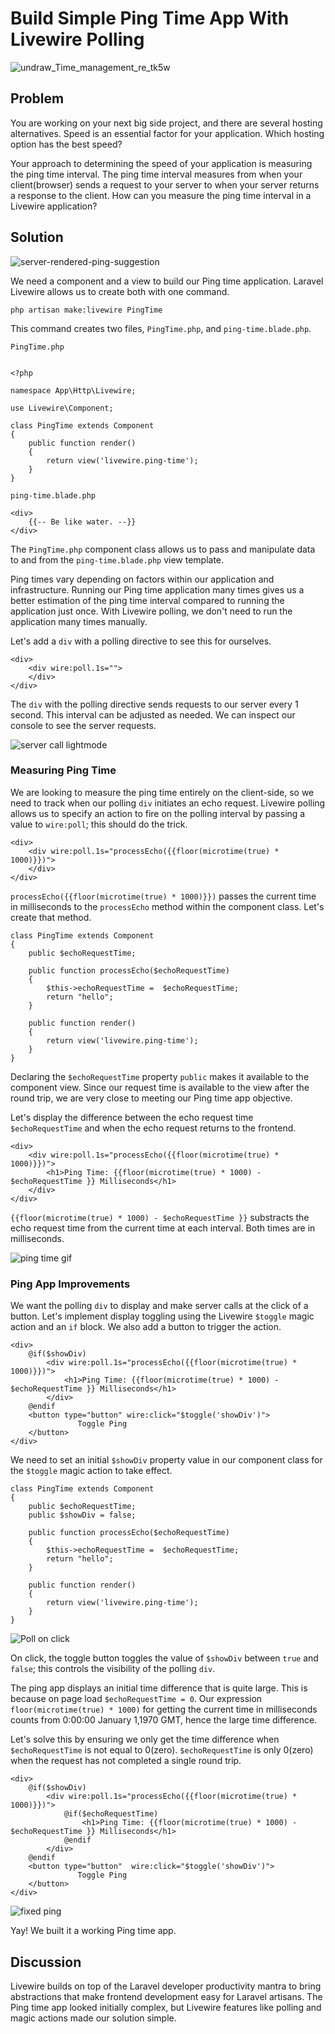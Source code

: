 
# Build Simple Ping Time App With Livewire Polling
![undraw_Time_management_re_tk5w](https://user-images.githubusercontent.com/22311928/173588230-da0ba3fc-4a02-4661-ad1f-812bbff3de4f.png)

## Problem

You are working on your next big side project, and there are several hosting alternatives. Speed is an essential factor for your application. Which hosting option has the best speed?

Your approach to determining the speed of your application is measuring the ping time interval. The ping time interval measures from when your client(browser) sends a request to your server to when your server returns a response to the client. How can you measure the ping time interval in a Livewire application?


## Solution

![server-rendered-ping-suggestion](https://user-images.githubusercontent.com/22311928/173590558-63cbc74b-74a9-4c0a-a545-db06df543edb.png)

We need a component and a view to build our Ping time application. Laravel Livewire allows us to create both with one command.

`php artisan make:livewire PingTime`

This command creates two files, `PingTime.php`, and `ping-time.blade.php`. 


`PingTime.php`
```

<?php

namespace App\Http\Livewire;

use Livewire\Component;

class PingTime extends Component
{
    public function render()
    {
        return view('livewire.ping-time');
    }
}

```

`ping-time.blade.php`

```
<div>
    {{-- Be like water. --}}
</div>

```

The `PingTime.php` component class allows us to pass and manipulate data to and from the `ping-time.blade.php` view template.

Ping times vary depending on factors within our application and infrastructure. Running our Ping time application many times gives us a better estimation of the ping time interval compared to running the application just once. With Livewire polling, we don't need to run the application many times manually. 

Let's add a `div` with a polling directive to see this for ourselves.


```
<div>
    <div wire:poll.1s="">
    </div>
</div>
```

The `div` with the polling directive sends requests to our server every 1 second. This interval can be adjusted as needed. We can inspect our console to see the server requests.

![server call lightmode](https://user-images.githubusercontent.com/22311928/173617550-015cba96-09ba-4aa4-882e-8560dbb693ca.gif)


### Measuring Ping Time

We are looking to measure the ping time entirely on the client-side, so we need to track when our polling `div` initiates an echo request. Livewire polling allows us to specify an action to fire on the polling interval by passing a value to `wire:poll`; this should do the trick.

```
<div>
    <div wire:poll.1s="processEcho({{floor(microtime(true) * 1000)}})">
    </div>
</div>

```

`processEcho({{floor(microtime(true) * 1000)}})` passes the current time in milliseconds to the `processEcho` method within the component class. Let's create that method. 

```
class PingTime extends Component
{
    public $echoRequestTime;

    public function processEcho($echoRequestTime)
    {
        $this->echoRequestTime =  $echoRequestTime;
        return "hello";
    }

    public function render()
    {
        return view('livewire.ping-time');
    }
}
```

Declaring the `$echoRequestTime` property `public` makes it available to the component view. Since our request time is available to the view after the round trip, we are very close to meeting our Ping time app objective.

Let's display the difference between the echo request time `$echoRequestTime` and when the echo request returns to the frontend. 

```
<div>
    <div wire:poll.1s="processEcho({{floor(microtime(true) * 1000)}})">
        <h1>Ping Time: {{floor(microtime(true) * 1000) - $echoRequestTime }} Milliseconds</h1>
    </div>
</div>
```

`{{floor(microtime(true) * 1000) - $echoRequestTime }}` substracts the echo request time from the current time at each interval. Both times are in milliseconds.

![ping time gif](https://user-images.githubusercontent.com/22311928/173629804-41bfc936-d1f0-49f6-a5cd-d47a7a632605.gif)

### Ping App Improvements

We want the polling `div` to display and make server calls at the click of a button. Let's implement display toggling using the Livewire `$toggle` magic action and an `if` block. We also add a button to trigger the action.

```
<div>
    @if($showDiv)
        <div wire:poll.1s="processEcho({{floor(microtime(true) * 1000)}})">
            <h1>Ping Time: {{floor(microtime(true) * 1000) - $echoRequestTime }} Milliseconds</h1>
        </div>
    @endif
    <button type="button" wire:click="$toggle('showDiv')">
               Toggle Ping
    </button>
</div>

```

We need to set an initial  `$showDiv` property value in our component class for the `$toggle` magic action to take effect.

```
class PingTime extends Component
{
    public $echoRequestTime;
    public $showDiv = false;
    
    public function processEcho($echoRequestTime)
    {
        $this->echoRequestTime =  $echoRequestTime;
        return "hello";
    }

    public function render()
    {
        return view('livewire.ping-time');
    }
}
```

![Poll on click](https://user-images.githubusercontent.com/22311928/173636760-30d7bdf9-c81a-4170-a503-efc6dba9e21d.gif) 

On click, the toggle button toggles the value of `$showDiv` between `true` and `false`; this controls the visibility of the polling `div`.  


The ping app displays an initial time difference that is quite large. This is because on page load  `$echoRequestTime = 0`. Our expression `floor(microtime(true) * 1000)` for getting the current time in milliseconds counts from 0:00:00 January 1,1970 GMT, hence the large time difference. 

Let's solve this by ensuring we only get the time difference when `$echoRequestTime` is not equal to 0(zero). `$echoRequestTime` is only 0(zero) when the request has not completed a single round trip.

```
<div>
    @if($showDiv)
        <div wire:poll.1s="processEcho({{floor(microtime(true) * 1000)}})">
            @if($echoRequestTime)
                <h1>Ping Time: {{floor(microtime(true) * 1000) - $echoRequestTime }} Milliseconds</h1>
            @endif
        </div>
    @endif
    <button type="button"  wire:click="$toggle('showDiv')">
               Toggle Ping
    </button>
</div>

```

![fixed ping](https://user-images.githubusercontent.com/22311928/173647182-6fe2f0cf-eb4b-4c8a-8df8-fd2dc72ff2c6.gif)

Yay! We built it a working Ping time app. 


## Discussion

Livewire builds on top of the Laravel developer productivity mantra to bring abstractions that make frontend development easy for Laravel artisans. The Ping time app looked initially complex, but Livewire features like polling and magic actions made our solution simple. 

